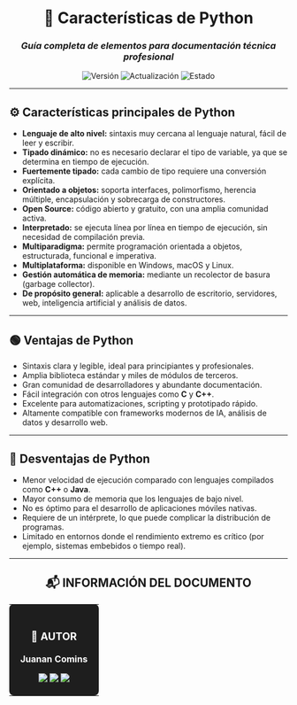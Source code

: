 <div align="center">

# 🎯 **Características de Python**

### *Guía completa de elementos para documentación técnica profesional*

![Versión](https://img.shields.io/badge/Versión-2.0-blue?style=for-the-badge)
![Actualización](https://img.shields.io/badge/Actualizado-2025--01--23-success?style=for-the-badge)
![Estado](https://img.shields.io/badge/Estado-Estable-00C853?style=for-the-badge)

</div>

---

## ⚙️ **Características principales de Python**

- **Lenguaje de alto nivel:** sintaxis muy cercana al lenguaje natural, fácil de leer y escribir.  
- **Tipado dinámico:** no es necesario declarar el tipo de variable, ya que se determina en tiempo de ejecución.  
- **Fuertemente tipado:** cada cambio de tipo requiere una conversión explícita.  
- **Orientado a objetos:** soporta interfaces, polimorfismo, herencia múltiple, encapsulación y sobrecarga de constructores.  
- **Open Source:** código abierto y gratuito, con una amplia comunidad activa.  
- **Interpretado:** se ejecuta línea por línea en tiempo de ejecución, sin necesidad de compilación previa.  
- **Multiparadigma:** permite programación orientada a objetos, estructurada, funcional e imperativa.  
- **Multiplataforma:** disponible en Windows, macOS y Linux.  
- **Gestión automática de memoria:** mediante un recolector de basura (garbage collector).  
- **De propósito general:** aplicable a desarrollo de escritorio, servidores, web, inteligencia artificial y análisis de datos.

---

## 🟢 **Ventajas de Python**

- Sintaxis clara y legible, ideal para principiantes y profesionales.  
- Amplia biblioteca estándar y miles de módulos de terceros.  
- Gran comunidad de desarrolladores y abundante documentación.  
- Fácil integración con otros lenguajes como **C** y **C++**.  
- Excelente para automatizaciones, scripting y prototipado rápido.  
- Altamente compatible con frameworks modernos de IA, análisis de datos y desarrollo web.  

---

## 🔴 **Desventajas de Python**

- Menor velocidad de ejecución comparado con lenguajes compilados como **C++** o **Java**.  
- Mayor consumo de memoria que los lenguajes de bajo nivel.  
- No es óptimo para el desarrollo de aplicaciones móviles nativas.  
- Requiere de un intérprete, lo que puede complicar la distribución de programas.  
- Limitado en entornos donde el rendimiento extremo es crítico (por ejemplo, sistemas embebidos o tiempo real).

---

<div align="center">

## 📬 **INFORMACIÓN DEL DOCUMENTO**

<table>
<tr>
<td align="center" bgcolor="#1E1E1E" style="color: white; padding: 20px; border-radius: 8px;">

### 👤 **AUTOR**

**Juanan Comins**

<a href="https://github.com/juanantoniocomins" target="_blank">
  <img src="https://img.shields.io/badge/GitHub-juanantoniocomins-181717?style=for-the-badge&logo=github&logoColor=white" />
</a>
<a href="[https://linkedin.com/in/tuusuario](https://www.linkedin.com/in/juan-comins-9222aa212/)" target="_blank">
  <img src="https://img.shields.io/badge/LinkedIn-Perfil_Profesional-0077B5?style=for-the-badge&logo=linkedin&logoColor=white" />
</a>
<a href="mailto:juanancomins@gmail.com">
  <img src="https://img.shields.io/badge/Email-Contacto-D14836?style=for-the-badge&logo=gmail&logoColor=white" />
</a>

</td>
</tr>
</table>

</div>
